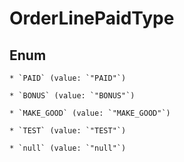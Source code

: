 
# OrderLinePaidType

## Enum


    * `PAID` (value: `"PAID"`)

    * `BONUS` (value: `"BONUS"`)

    * `MAKE_GOOD` (value: `"MAKE_GOOD"`)

    * `TEST` (value: `"TEST"`)

    * `null` (value: `"null"`)



